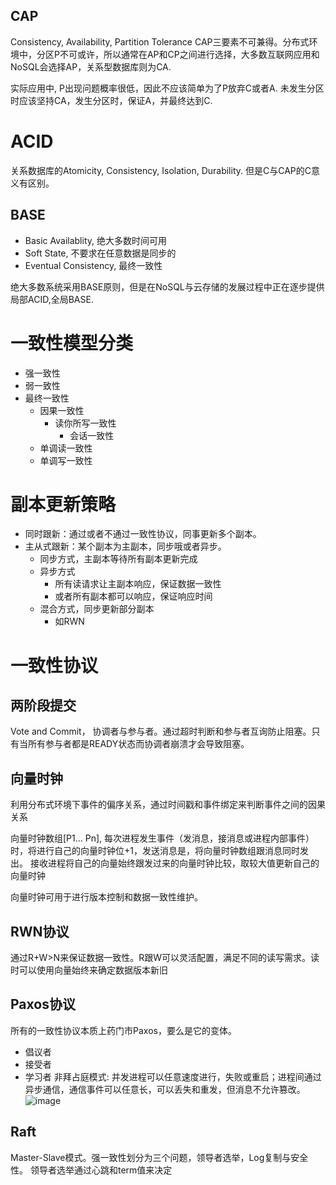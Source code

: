 <!--
title: 大数据日知录 - 数据复制与一致性
date: 2016-12-13 21:49:03
tags:
- Big Data
-->
## CAP
Consistency, Availability, Partition Tolerance
CAP三要素不可兼得。分布式环境中，分区P不可或许，所以通常在AP和CP之间进行选择，大多数互联网应用和NoSQL会选择AP，关系型数据库则为CA.

实际应用中, P出现问题概率很低，因此不应该简单为了P放弃C或者A. 未发生分区时应该坚持CA，发生分区时，保证A，并最终达到C.
<!-- more -->

# ACID
关系数据库的Atomicity, Consistency, Isolation, Durability. 但是C与CAP的C意义有区别。

## BASE
- Basic Availablity, 绝大多数时间可用
- Soft State, 不要求在任意数据是同步的
- Eventual Consistency, 最终一致性

绝大多数系统采用BASE原则，但是在NoSQL与云存储的发展过程中正在逐步提供局部ACID,全局BASE.

# 一致性模型分类
- 强一致性
- 弱一致性
- 最终一致性
    - 因果一致性
        -   读你所写一致性
            -   会话一致性
    - 单调读一致性 
    - 单调写一致性

# 副本更新策略 
- 同时跟新：通过或者不通过一致性协议，同事更新多个副本。
- 主从式跟新：某个副本为主副本，同步哦或者异步。
    - 同步方式，主副本等待所有副本更新完成
    - 异步方式
        - 所有读请求让主副本响应，保证数据一致性
        - 或者所有副本都可以响应，保证响应时间
    - 混合方式，同步更新部分副本
        -   如RWN

# 一致性协议
## 两阶段提交
Vote and Commit， 协调者与参与者。通过超时判断和参与者互询防止阻塞。只有当所有参与者都是READY状态而协调者崩溃才会导致阻塞。

## 向量时钟
利用分布式环境下事件的偏序关系，通过时间戳和事件绑定来判断事件之间的因果关系

向量时钟数组[P1... Pn], 每次进程发生事件（发消息，接消息或进程内部事件）时，将进行自己的向量时钟位+1，发送消息是，将向量时钟数组跟消息同时发出。
接收进程将自己的向量始终跟发过来的向量时钟比较，取较大值更新自己的向量时钟

向量时钟可用于进行版本控制和数据一致性维护。

## RWN协议
通过R+W>N来保证数据一致性。R跟W可以灵活配置，满足不同的读写需求。读时可以使用向量始终来确定数据版本新旧

## Paxos协议
所有的一致性协议本质上药门市Paxos，要么是它的变体。
- 倡议者
- 接受者
- 学习者
非拜占庭模式: 并发进程可以任意速度进行，失败或重启；进程间通过异步通信，通信事件可以任意长，可以丢失和重发，但消息不允许篡改。
![image](http://codemacro.com/assets/res/paxos/paxos-flow.png)

## Raft
Master-Slave模式。强一致性划分为三个问题，领导者选举，Log复制与安全性。
领导者选举通过心跳和term值来决定

 
